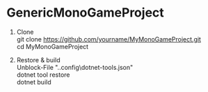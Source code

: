 # GenericMonoGameProject

1. Clone  
   git clone https://github.com/yourname/MyMonoGameProject.git  
   cd MyMonoGameProject  

3. Restore & build   
   Unblock-File ".\.config\dotnet-tools.json"  
   dotnet tool restore  
   dotnet build  
